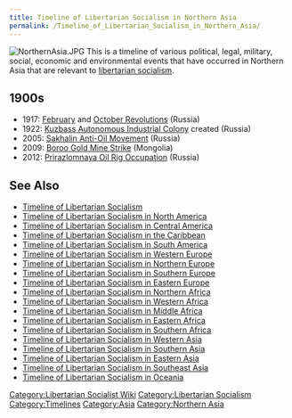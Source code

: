 ```yaml
---
title: Timeline of Libertarian Socialism in Northern Asia
permalink: /Timeline_of_Libertarian_Socialism_in_Northern_Asia/
---
```


![](NorthernAsia.JPG "NorthernAsia.JPG") This is a timeline of various
political, legal, military, social, economic and environmental events
that have occurred in Northern Asia that are relevant to [libertarian
socialism](Libertarian_Socialism.md "wikilink").

## 1900s

- 1917: [February](February_Revolution_(Russia).md "wikilink") and [October
  Revolutions](October_Revolution_(Russia).md "wikilink") (Russia)
- 1922: [Kuzbass Autonomous Industrial
  Colony](Kuzbass_Autonomous_Industrial_Colony.md "wikilink") created
  (Russia)
- 2005: [Sakhalin Anti-Oil
  Movement](Sakhalin_Anti-Oil_Movement.md "wikilink") (Russia)
- 2009: [Boroo Gold Mine
  Strike](Boroo_Gold_Mine_Strike_(2009).md "wikilink") (Mongolia)
- 2012: [Prirazlomnaya Oil Rig
  Occupation](Prirazlomnaya_Oil_Rig_Occupation.md "wikilink") (Russia)

## See Also

- [Timeline of Libertarian
  Socialism](Timeline_of_Libertarian_Socialism.md "wikilink")
- [Timeline of Libertarian Socialism in North
  America](Timeline_of_Libertarian_Socialism_in_North_America.md "wikilink")
- [Timeline of Libertarian Socialism in Central
  America](Timeline_of_Libertarian_Socialism_in_Central_America.md "wikilink")
- [Timeline of Libertarian Socialism in the
  Caribbean](Timeline_of_Libertarian_Socialism_in_the_Caribbean.md "wikilink")
- [Timeline of Libertarian Socialism in South
  America](Timeline_of_Libertarian_Socialism_in_South_America.md "wikilink")
- [Timeline of Libertarian Socialism in Western
  Europe](Timeline_of_Libertarian_Socialism_in_Western_Europe.md "wikilink")
- [Timeline of Libertarian Socialism in Northern
  Europe](Timeline_of_Libertarian_Socialism_in_Northern_Europe.md "wikilink")
- [Timeline of Libertarian Socialism in Southern
  Europe](Timeline_of_Libertarian_Socialism_in_Southern_Europe.md "wikilink")
- [Timeline of Libertarian Socialism in Eastern
  Europe](Timeline_of_Libertarian_Socialism_in_Eastern_Europe.md "wikilink")
- [Timeline of Libertarian Socialism in Northern
  Africa](Timeline_of_Libertarian_Socialism_in_Northern_Africa.md "wikilink")
- [Timeline of Libertarian Socialism in Western
  Africa](Timeline_of_Libertarian_Socialism_in_Western_Africa.md "wikilink")
- [Timeline of Libertarian Socialism in Middle
  Africa](Timeline_of_Libertarian_Socialism_in_Middle_Africa.md "wikilink")
- [Timeline of Libertarian Socialism in Eastern
  Africa](Timeline_of_Libertarian_Socialism_in_Eastern_Africa.md "wikilink")
- [Timeline of Libertarian Socialism in Southern
  Africa](Timeline_of_Libertarian_Socialism_in_Southern_Africa.md "wikilink")
- [Timeline of Libertarian Socialism in Western
  Asia](Timeline_of_Libertarian_Socialism_in_Western_Asia.md "wikilink")
- [Timeline of Libertarian Socialism in Southern
  Asia](Timeline_of_Libertarian_Socialism_in_Southern_Asia.md "wikilink")
- [Timeline of Libertarian Socialism in Eastern
  Asia](Timeline_of_Libertarian_Socialism_in_Eastern_Asia.md "wikilink")
- [Timeline of Libertarian Socialism in Southeast
  Asia](Timeline_of_Libertarian_Socialism_in_Southeast_Asia.md "wikilink")
- [Timeline of Libertarian Socialism in
  Oceania](Timeline_of_Libertarian_Socialism_in_Oceania.md "wikilink")

[Category:Libertarian Socialist
Wiki](Category:Libertarian_Socialist_Wiki.md "wikilink")
[Category:Libertarian
Socialism](Category:Libertarian_Socialism.md "wikilink")
[Category:Timelines](Category:Timelines.md "wikilink")
[Category:Asia](Category:Asia.md "wikilink") [Category:Northern
Asia](Category:Northern_Asia.md "wikilink")
